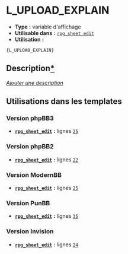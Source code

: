 # L_UPLOAD_EXPLAIN
* __Type__ __:__ variable d'affichage
* __Utilisable dans__ __:__ [`rpg_sheet_edit`](../tpl/rpg_sheet_edit.md#readme)
* __Utilisation__ __:__

```smarty
{L_UPLOAD_EXPLAIN}
```

## Description[*](https://fa-tvars.appspot.com/var/L_UPLOAD_EXPLAIN)
[*Ajouter une description*](https://fa-tvars.appspot.com/var/L_UPLOAD_EXPLAIN)

## Utilisations dans les templates

### Version phpBB3
* __[`rpg_sheet_edit`](../tpl/rpg_sheet_edit.md#readme)__ __:__ lignes [`25`](../src/prosilver/rpg_sheet_edit.tpl#L25)

### Version phpBB2
* __[`rpg_sheet_edit`](../tpl/rpg_sheet_edit.md#readme)__ __:__ lignes [`22`](../src/subsilver/rpg_sheet_edit.tpl#L22)

### Version ModernBB
* __[`rpg_sheet_edit`](../tpl/rpg_sheet_edit.md#readme)__ __:__ lignes [`25`](../src/modernbb/rpg_sheet_edit.tpl#L25)

### Version PunBB
* __[`rpg_sheet_edit`](../tpl/rpg_sheet_edit.md#readme)__ __:__ lignes [`35`](../src/punbb/rpg_sheet_edit.tpl#L35)

### Version Invision
* __[`rpg_sheet_edit`](../tpl/rpg_sheet_edit.md#readme)__ __:__ lignes [`24`](../src/invision/rpg_sheet_edit.tpl#L24)

